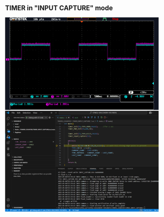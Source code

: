 ## TIMER in "INPUT CAPTURE" mode

<img src="TIMER_INPUT_CAPTURE.png" alt="alt text" width="500">
<img src="INPUT_CAP_DEBUG.png" alt="alt text" width="500">
